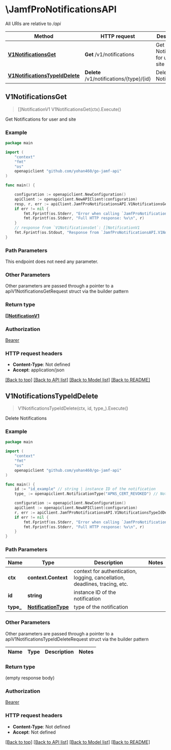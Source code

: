# \JamfProNotificationsAPI

All URIs are relative to */api*

Method | HTTP request | Description
------------- | ------------- | -------------
[**V1NotificationsGet**](JamfProNotificationsAPI.md#V1NotificationsGet) | **Get** /v1/notifications | Get Notifications for user and site 
[**V1NotificationsTypeIdDelete**](JamfProNotificationsAPI.md#V1NotificationsTypeIdDelete) | **Delete** /v1/notifications/{type}/{id} | Delete Notifications 



## V1NotificationsGet

> []NotificationV1 V1NotificationsGet(ctx).Execute()

Get Notifications for user and site 



### Example

```go
package main

import (
    "context"
    "fmt"
    "os"
    openapiclient "github.com/yohan460/go-jamf-api"
)

func main() {

    configuration := openapiclient.NewConfiguration()
    apiClient := openapiclient.NewAPIClient(configuration)
    resp, r, err := apiClient.JamfProNotificationsAPI.V1NotificationsGet(context.Background()).Execute()
    if err != nil {
        fmt.Fprintf(os.Stderr, "Error when calling `JamfProNotificationsAPI.V1NotificationsGet``: %v\n", err)
        fmt.Fprintf(os.Stderr, "Full HTTP response: %v\n", r)
    }
    // response from `V1NotificationsGet`: []NotificationV1
    fmt.Fprintf(os.Stdout, "Response from `JamfProNotificationsAPI.V1NotificationsGet`: %v\n", resp)
}
```

### Path Parameters

This endpoint does not need any parameter.

### Other Parameters

Other parameters are passed through a pointer to a apiV1NotificationsGetRequest struct via the builder pattern


### Return type

[**[]NotificationV1**](NotificationV1.md)

### Authorization

[Bearer](../README.md#Bearer)

### HTTP request headers

- **Content-Type**: Not defined
- **Accept**: application/json

[[Back to top]](#) [[Back to API list]](../README.md#documentation-for-api-endpoints)
[[Back to Model list]](../README.md#documentation-for-models)
[[Back to README]](../README.md)


## V1NotificationsTypeIdDelete

> V1NotificationsTypeIdDelete(ctx, id, type_).Execute()

Delete Notifications 



### Example

```go
package main

import (
    "context"
    "fmt"
    "os"
    openapiclient "github.com/yohan460/go-jamf-api"
)

func main() {
    id := "id_example" // string | instance ID of the notification
    type_ := openapiclient.NotificationType("APNS_CERT_REVOKED") // NotificationType | type of the notification

    configuration := openapiclient.NewConfiguration()
    apiClient := openapiclient.NewAPIClient(configuration)
    r, err := apiClient.JamfProNotificationsAPI.V1NotificationsTypeIdDelete(context.Background(), id, type_).Execute()
    if err != nil {
        fmt.Fprintf(os.Stderr, "Error when calling `JamfProNotificationsAPI.V1NotificationsTypeIdDelete``: %v\n", err)
        fmt.Fprintf(os.Stderr, "Full HTTP response: %v\n", r)
    }
}
```

### Path Parameters


Name | Type | Description  | Notes
------------- | ------------- | ------------- | -------------
**ctx** | **context.Context** | context for authentication, logging, cancellation, deadlines, tracing, etc.
**id** | **string** | instance ID of the notification | 
**type_** | [**NotificationType**](.md) | type of the notification | 

### Other Parameters

Other parameters are passed through a pointer to a apiV1NotificationsTypeIdDeleteRequest struct via the builder pattern


Name | Type | Description  | Notes
------------- | ------------- | ------------- | -------------



### Return type

 (empty response body)

### Authorization

[Bearer](../README.md#Bearer)

### HTTP request headers

- **Content-Type**: Not defined
- **Accept**: Not defined

[[Back to top]](#) [[Back to API list]](../README.md#documentation-for-api-endpoints)
[[Back to Model list]](../README.md#documentation-for-models)
[[Back to README]](../README.md)

